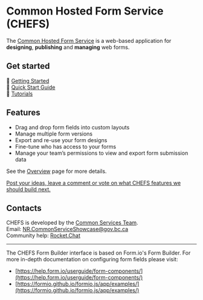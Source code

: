 # Common Hosted Form Service (CHEFS)

The [Common Hosted Form Service](https://chefs.nrs.gov.bc.ca/app/) is a web-based application for **designing**, **publishing** and **managing** web forms.

## Get started

:page_facing_up: [Getting Started](Getting-Started)<br />
:page_facing_up: [Quick Start Guide](Quick-Start-Guide)<br /> 
:page_facing_up: [Tutorials](Tutorials)

## Features

- Drag and drop form fields into custom layouts
- Manage multiple form versions
- Export and re-use your form designs
- Fine-tune who has access to your forms
- Manage your team’s permissions to view and export form submission data

See the [Overview](Overview) page for more details.

[Post your ideas, leave a comment or vote on what CHEFS features we should build next.](https://chefs-fider.apps.silver.devops.gov.bc.ca/)

## Contacts

CHEFS is developed by the [Common Services Team](https://bcgov.github.io/common-service-showcase/).  
Email: NR.CommonServiceShowcase@gov.bc.ca  
Community help: [Rocket.Chat](https://chat.developer.gov.bc.ca/channel/nr-common-services-showcase)

***

The CHEFS Form Builder interface is based on Form.io's Form Builder.
For more in-depth documentation on configuring form fields please visit:

- [https://help.form.io/userguide/form-components/](https://help.form.io/userguide/form-components/)
- [https://formio.github.io/formio.js/app/examples/](https://formio.github.io/formio.js/app/examples/)
